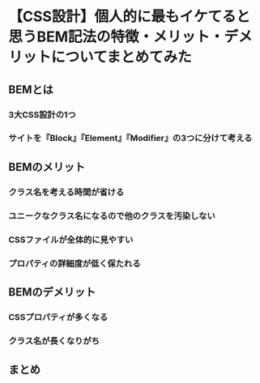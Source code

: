 # 【CSS設計】個人的に最もイケてると思うBEM記法の特徴・メリット・デメリットについてまとめてみた  

## BEMとは  

### 3大CSS設計の1つ  

### サイトを『Block』『Element』『Modifier』の3つに分けて考える  

## BEMのメリット  

### クラス名を考える時間が省ける  

### ユニークなクラス名になるので他のクラスを汚染しない  

### CSSファイルが全体的に見やすい  

### プロパティの詳細度が低く保たれる  

## BEMのデメリット  

### CSSプロパティが多くなる  

### クラス名が長くなりがち  

## まとめ  